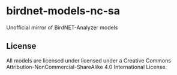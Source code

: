 # birdnet-models-nc-sa

Unofficial mirror of BirdNET-Analyzer models

## License

All models are licensed under licensed under a Creative Commons Attribution-NonCommercial-ShareAlike 4.0 International License.
